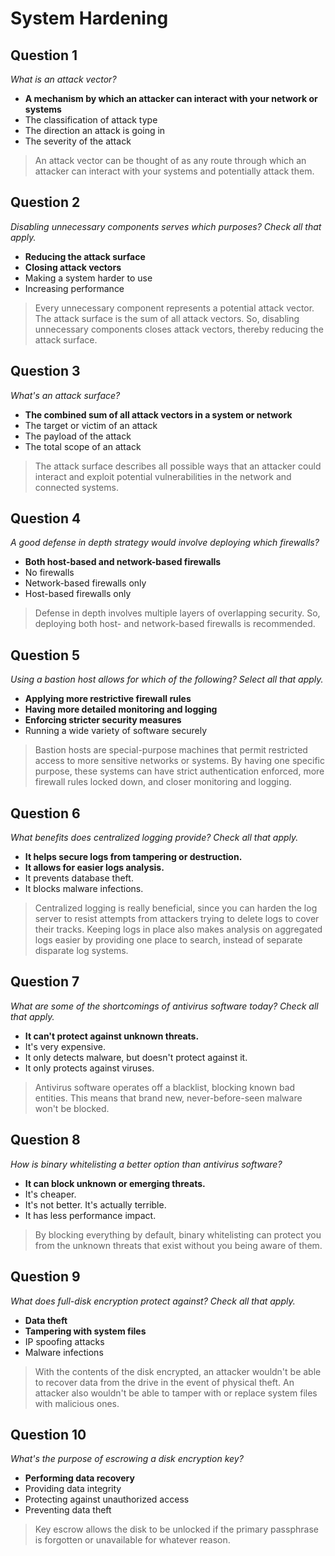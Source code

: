 # System Hardening

## Question 1

*What is an attack vector?*

* **A mechanism by which an attacker can interact with your network or systems**
* The classification of attack type
* The direction an attack is going in
* The severity of the attack

> An attack vector can be thought of as any route through which an attacker can interact with your systems and potentially attack them.

## Question 2

*Disabling unnecessary components serves which purposes? Check all that apply.*

* **Reducing the attack surface**
* **Closing attack vectors**
* Making a system harder to use
* Increasing performance

> Every unnecessary component represents a potential attack vector. The attack surface is the sum of all attack vectors. So, disabling unnecessary components closes attack vectors, thereby reducing the attack surface.

## Question 3

*What's an attack surface?*

* **The combined sum of all attack vectors in a system or network**
* The target or victim of an attack
* The payload of the attack
* The total scope of an attack

> The attack surface describes all possible ways that an attacker could interact and exploit potential vulnerabilities in the network and connected systems.

## Question 4

*A good defense in depth strategy would involve deploying which firewalls?*

* **Both host-based and network-based firewalls**
* No firewalls
* Network-based firewalls only
* Host-based firewalls only

> Defense in depth involves multiple layers of overlapping security. So, deploying both host- and network-based firewalls is recommended.

## Question 5

*Using a bastion host allows for which of the following? Select all that apply.*

* **Applying more restrictive firewall rules**
* **Having more detailed monitoring and logging**
* **Enforcing stricter security measures**
* Running a wide variety of software securely

> Bastion hosts are special-purpose machines that permit restricted access to more sensitive networks or systems. By having one specific purpose, these systems can have strict authentication enforced, more firewall rules locked down, and closer monitoring and logging.

## Question 6

*What benefits does centralized logging provide? Check all that apply.*

* **It helps secure logs from tampering or destruction.**
* **It allows for easier logs analysis.**
* It prevents database theft.
* It blocks malware infections.

> Centralized logging is really beneficial, since you can harden the log server to resist attempts from attackers trying to delete logs to cover their tracks. Keeping logs in place also makes analysis on aggregated logs easier by providing one place to search, instead of separate disparate log systems.

## Question 7

*What are some of the shortcomings of antivirus software today? Check all that apply.*

* **It can't protect against unknown threats.**
* It's very expensive.
* It only detects malware, but doesn't protect against it.
* It only protects against viruses.

> Antivirus software operates off a blacklist, blocking known bad entities. This means that brand new, never-before-seen malware won't be blocked.

## Question 8

*How is binary whitelisting a better option than antivirus software?*

* **It can block unknown or emerging threats.**
* It's cheaper.
* It's not better. It's actually terrible.
* It has less performance impact.

> By blocking everything by default, binary whitelisting can protect you from the unknown threats that exist without you being aware of them.

## Question 9

*What does full-disk encryption protect against? Check all that apply.*

* **Data theft**
* **Tampering with system files**
* IP spoofing attacks
* Malware infections

> With the contents of the disk encrypted, an attacker wouldn't be able to recover data from the drive in the event of physical theft. An attacker also wouldn't be able to tamper with or replace system files with malicious ones.

## Question 10

*What's the purpose of escrowing a disk encryption key?*

* **Performing data recovery**
* Providing data integrity
* Protecting against unauthorized access
* Preventing data theft

> Key escrow allows the disk to be unlocked if the primary passphrase is forgotten or unavailable for whatever reason.